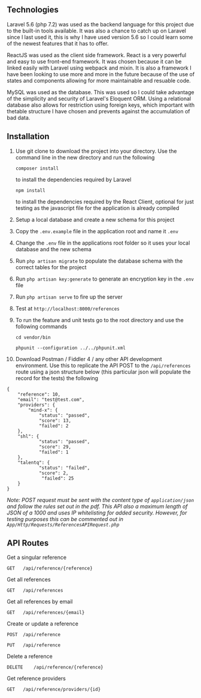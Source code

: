 ## Technologies

Laravel 5.6 (php 7.2) was used as the backend language for this project due to the built-in tools available. It was also a chance to catch up on Laravel since I last used it, this is why I have used version 5.6 so I could learn some of the newest features that it has to offer.

ReactJS was used as the client side framework. React is a very powerful and easy to use front-end framework. It was chosen because it can be linked easily with Laravel using webpack and mixin. It is also a framework I have been looking to use more and more in the future because of the use of states and components allowing for more maintainable and resuable code.

MySQL was used as the database. This was used so I could take advantage of the simplicity and security of Laravel's Eloquent ORM. Using a relational database also allows for restriction using foreign keys, which important with thetable structure I have chosen and prevents against the accumulation of bad data.

## Installation

1.  Use git clone to download the project into your directory.
Use the command line in the new directory and run the following

    `` composer install `` 

    to install the dependencies required by Laravel

    `` npm install ``

    to install the dependencies required by the React Client, optional for just testing as the javascript file for the application is already compiled

2.  Setup a local database and create a new schema for this project 

3.  Copy the ``.env.example`` file in the application root and name it ``.env``

4.  Change the ```.env``` file in the applications root folder so it uses your local database and the new schema

5.  Run ``php artisan migrate`` to populate the database schema with the correct tables for the project

6.  Run ``php artisan key:generate`` to generate an encryption key in the ``.env`` file

7.  Run ``php artisan serve`` to fire up the server

8.  Test at `http://localhost:8000/references` 

9.  To run the feature and unit tests go to the root directory and use the following commands

    ``cd vendor/bin``
    
    ``phpunit --configuration ../../phpunit.xml``
    
10.  Download Postman / Fiddler 4 / any other API development environment. Use this to replicate the API POST to the ``/api/references`` route using a json structure below (this particular json will populate the record for the tests) the following


    {
        "reference": 10,
        "email": "test@test.com",
        "providers": {
            "mind-x": {
                "status": "passed",
                "score": 13,
                "failed": 2
        },
        "shl": {
                "status": "passed",
                "score": 29,
                "failed": 1
        },
        "talentq": {
                "status": "failed",
                "score": 2,
                 "failed": 25
        }
    }
    
    
_Note: POST request must be sent with the content type of ``application/json`` and follow the rules set out in the pdf. This API also a maximum length of JSON of a 1000 and uses IP whitelisting for added security. However, for testing purposes this can be commented out in ``App/Http/Requests/ReferencesAPIRequest.php``_    
   
## API Routes

Get a singular reference

``GET   /api/reference/{reference}``

Get all references

``GET   /api/references`` 

Get all references by email

``GET   /api/references/{email}``

Create or update a reference

``POST  /api/reference``

``PUT   /api/reference``

Delete a reference

``DELETE    /api/reference/{reference}``

Get reference providers

``GET   /api/reference/providers/{id}``



